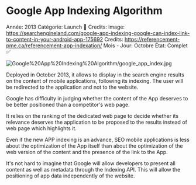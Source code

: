 # Google App Indexing Algorithm

Année: 2013
Catégorie: Launch 🚀
Credits: image: https://searchengineland.com/google-app-indexing-google-can-index-link-to-content-in-your-android-app-175692
Credits: https://referencement-pme.ca/referencement-app-indexation/
Mois - Jour: Octobre
État: Complet ✅

![Google%20App%20Indexing%20Algorithm/google_app_index.jpg](Google%20App%20Indexing%20Algorithm/google_app_index.jpg)

Deployed in October 2013, it allows to display in the search engine results on the content of mobile applications, following its indexing. The user will be redirected to the application and not to the website.

Google has difficulty in judging whether the content of the App deserves to be better positioned than a competitor's web page.

It relies on the ranking of the dedicated web page to decide whether its relevance deserves the application to be proposed to the results instead of web page which highlights it.

Even if the new APP indexing is an advance, SEO mobile applications is less about the optimization of the App itself than about the optimization of the web version of the content and the presence of the link to the App.

It's not hard to imagine that Google will allow developers to present all content as well as metadata through the Indexing API. This will allow the positioning of app data independently of the website.